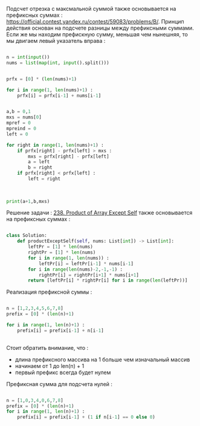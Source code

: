 
Подсчет отрезка с максмальной суммой также основывается на префиксных суммах : https://official.contest.yandex.ru/contest/59083/problems/B/. Принцип действия основан на подсчете разницы между префиксными суммами. Если же мы находим префискную сумму, меньшая чем нынешняя, то мы двигаем левый указатель вправа : 

```python

n = int(input())
nums = list(map(int, input().split()))


prfx = [0] * (len(nums)+1)

for i in range(1, len(nums)+1) : 
    prfx[i] = prfx[i-1] + nums[i-1]


a,b = 0,1
mxs = nums[0]
mpref = 0
mpreind = 0
left = 0

for right in range(1, len(nums)+1) : 
    if prfx[right] - prfx[left] > mxs : 
        mxs = prfx[right] - prfx[left] 
        a = left 
        b = right 
    if prfx[right] < prfx[left] : 
        left = right
    
        
        
print(a+1,b,mxs)
```


Решение задачи : [238. Product of Array Except Self](https://leetcode.com/problems/product-of-array-except-self/) также основывается на префиксных суммах : 

```python

class Solution:
    def productExceptSelf(self, nums: List[int]) -> List[int]:
        leftPr = [1] * len(nums)
        rightPr = [1] * len(nums)
        for i in range(1, len(nums)) : 
            leftPr[i] = leftPr[i-1] * nums[i-1]
        for i in range(len(nums)-2,-1,-1) : 
            rightPr[i] = rightPr[i+1] * nums[i+1]
        return [leftPr[i] * rightPr[i] for i in range(len(leftPr))]

```


Реализация префиксной суммы : 

```python

n = [1,2,3,4,5,6,7,8]
prefix = [0] * (len(n)+1)

for i in range(1, len(n)+1) : 
    prefix[i] = prefix[i-1] + n[i-1]
    

```

Стоит обратить внимание, что : 
- длина префиксного массива на 1 больше чем изначальный массив
- начинаем от 1 до len(n) + 1 
- первый префикс всегда будет нулем 



Префиксная сумма для подсчета нулей : 

```python

n = [1,0,3,4,0,6,7,8]
prefix = [0] * (len(n)+1)
for i in range(1, len(n)+1) : 
    prefix[i] = prefix[i-1] + (1 if n[i-1] == 0 else 0)
    


```



